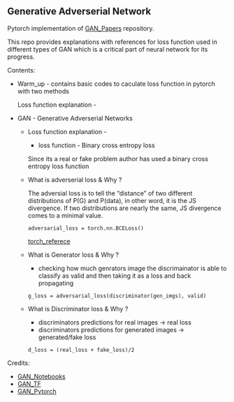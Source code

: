 ## Generative Adverserial Network

Pytorch implementation of [GAN_Papers](https://github.com/Kyushik/Generative-Model.git) repository. 

This repo provides explanations with references for loss function used in different types of GAN which is a critical part of neural network for its progress.

Contents:

- Warm_up - contains basic codes to caculate loss function in pytorch with two methods

    Loss function explanation - 

- GAN - Generative Adverserial Networks 

    - Loss function explanation - 

        - loss function - Binary cross entropy loss

        Since its a real or fake problem author has used a binary cross entropy loss function

    - What is adverserial loss & Why ?
    
        The adversial loss is to tell the “distance” of two different distributions of P(G) and P(data), in other word, it is the JS divergence. If two distributions are nearly the same, JS divergence comes to a minimal value.

    
        ```adversarial_loss = torch.nn.BCELoss()```

        [torch_referece](https://pytorch.org/docs/stable/generated/torch.nn.BCELoss.html)

    - What is Generator loss & Why  ?

        - checking how much genrators image the discrimainator is able to classify as valid and then taking it as a loss and back propagating
    
        ```g_loss = adversarial_loss(discriminator(gen_imgs), valid)```

    - What is Discriminator loss & Why  ?

        - discriminators predictions for real images -> real loss
        - discriminators predictions for generated images -> generated/fake loss

         ```d_loss = (real_loss + fake_loss)/2``` 




Credits:

- [GAN_Notebooks](https://github.com/Kyushik/Generative-Model.git)
- [GAN_TF](https://github.com/hwalsuklee/tensorflow-generative-model-collections)
- [GAN_Pytorch](https://github.com/contributeToWorld/PyTorch-GAN)



